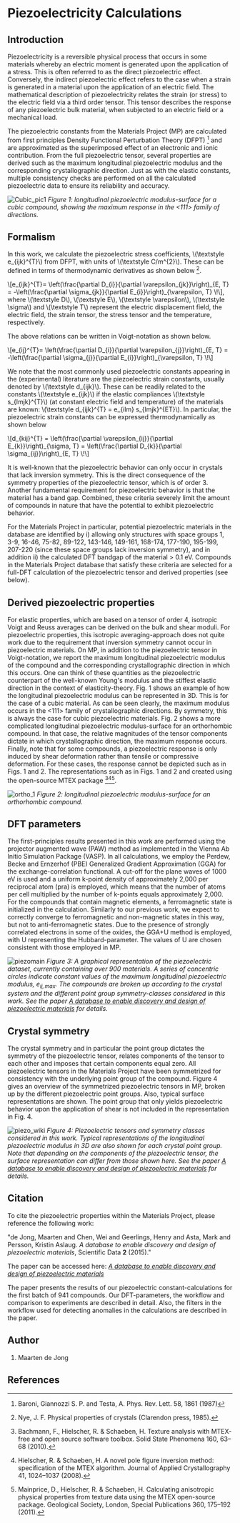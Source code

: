 # Piezoelectricity Calculations

## Introduction

Piezoelectricity is a reversible physical process that occurs in some
materials whereby an electric moment is generated upon the application
of a stress. This is often referred to as the direct piezoelectric
effect. Conversely, the indirect piezoelectric effect refers to the case
when a strain is generated in a material upon the application of an
electric field. The mathematical description of piezoelectricity relates
the strain (or stress) to the electric field via a third order tensor.
This tensor describes the response of any piezoelectric bulk material,
when subjected to an electric field or a mechanical load.

The piezoelectric constants from the Materials Project (MP) are
calculated from first principles Density Functional Perturbation Theory
(DFPT) [^1] and are approximated as the superimposed effect of an
electronic and ionic contribution. From the full piezoelectric tensor,
several properties are derived such as the maximum longitudinal
piezoelectric modulus and the corresponding crystallographic direction.
Just as with the elastic constants, multiple consistency checks are
performed on all the calculated piezoelectric data to ensure its
reliability and accuracy.

![Cubic_pic1](/methodology/img/piezoelectricity/Cubic_pic1.png)
*Figure 1: longitudinal piezoelectric modulus-surface
for a cubic compound, showing the maximum response in the &lt;111&gt;
family of directions.*

## Formalism

In this work, we calculate the piezoelectric stress coefficients,
\\(\textstyle e\_{ijk}^{T}\\) from DFPT, with units of
\\(\textstyle C/m^{2}\\). These can be defined in terms of thermodynamic
derivatives as shown below [^2].

\\[e\_{ijk}^{T}= \left(\frac{\partial D\_{i}}{\partial \varepsilon\_{jk}}\right)\_{E, T} = -\left(\frac{\partial \sigma\_{jk}}{\partial E\_{i}}\right)\_{\varepsilon, T} \\!\\],
where \\(\textstyle D\\), \\(\textstyle E\\),
\\(\textstyle \varepsilon\\), \\(\textstyle \sigma\\) and
\\(\textstyle T\\) represent the electric displacement field, the
electric field, the strain tensor, the stress tensor and the
temperature, respectively.

The above relations can be written in Voigt-notation as shown below.

\\[e\_{ij}^{T}= \left(\frac{\partial D\_{i}}{\partial \varepsilon\_{j}}\right)\_{E, T} = -\left(\frac{\partial \sigma\_{j}}{\partial E\_{i}}\right)\_{\varepsilon, T} \\!\\]

We note that the most commonly used piezoelectric constants appearing in
the (experimental) literature are the piezoelectric strain constants,
usually denoted by \\(\textstyle d\_{ijk}\\). These can be readily
related to the constants \\(\textstyle e\_{ijk}\\) if the elastic
compliances \\(\textstyle s\_{lmjk}^{T}\\) (at constant electric field
and temperature) of the materials are known:
\\(\textstyle d\_{ijk}^{T} = e\_{ilm} s\_{lmjk}^{ET}\\). In particular, the
piezoelectric strain constants can be expressed thermodynamically as
shown below

\\[d\_{kij}^{T} = \left(\frac{\partial \varepsilon\_{ij}}{\partial E\_{k}}\right)\_{\sigma, T} = \left(\frac{\partial D\_{k}}{\partial \sigma\_{ij}}\right)\_{E, T} \\!\\]

It is well-known that the piezoelectric behavior can only occur in
crystals that lack inversion symmetry. This is the direct consequence of
the symmetry properties of the piezoelectric tensor, which is of order
3. Another fundamental requirement for piezoelectric behavior is that
the material has a band gap. Combined, these criteria severely limit the
amount of compounds in nature that have the potential to exhibit
piezoelectric behavior.

For the Materials Project in particular, potential piezoelectric
materials in the database are identified by i) allowing only structures
with space groups 1, 3-9, 16-46, 75-82, 89-122, 143-146, 149-161,
168-174, 177-190, 195-199, 207-220 (since these space groups lack
inversion symmetry), and in addition ii) the calculated DFT bandgap of
the material &gt; 0.1 eV. Compounds in the Materials Project database
that satisfy these criteria are selected for a full-DFT calculation of
the piezoelectric tensor and derived properties (see below).

## Derived piezoelectric properties

For elastic properties, which are based on a tensor of order 4,
isotropic Voigt and Reuss averages can be derived on the bulk and shear
moduli. For piezoelectric properties, this isotropic averaging-approach
does not quite work due to the requirement that inversion symmetry
cannot occur in piezoelectric materials. On MP, in addition to the
piezoelectric tensor in Voigt-notation, we report the maximum
longitudinal piezoelectric modulus of the compound and the corresponding
crystallographic direction in which this occurs. One can think of these
quantities as the piezoelectric counterpart of the well-known Young's
modulus and the stiffest elastic direction in the context of
elasticity-theory. Fig. 1 shows an example of how the longitudinal
piezoelectric modulus can be represented in 3D. This is for the case of
a cubic material. As can be seen clearly, the maximum modulus occurs in
the &lt;111&gt; family of crystallographic directions. By symmetry, this
is always the case for cubic piezoelectric materials. Fig. 2 shows a
more complicated longitudinal piezoelectric modulus-surface for an
orthorhombic compound. In that case, the relative magnitudes of the
tensor components dictate in which crystallographic direction, the
maximum response occurs. Finally, note that for some compounds, a
piezoelectric response is only induced by shear deformation rather than
tensile or compressive deformation. For these cases, the response cannot
be depicted such as in Figs. 1 and 2. The representations such as in
Figs. 1 and 2 and created using the open-source MTEX package [^3][^4][^5].

![ortho_1](/methodology/img/piezoelectricity/Ortho_1.png)
*Figure 2: longitudinal piezoelectric modulus-surface
for an orthorhombic compound.*

## DFT parameters

The first-principles results presented in this work are performed using
the projector augmented wave (PAW) method as implemented in the Vienna
Ab Initio Simulation Package (VASP). In all calculations, we employ the
Perdew, Becke and Ernzerhof (PBE) Generalized Gradient Approximation
(GGA) for the exchange-correlation functional. A cut-off for the plane
waves of 1000 eV is used and a uniform k-point density of approximately
2,000 per reciprocal atom (pra) is employed, which means that the number
of atoms per cell multiplied by the number of k-points equals
approximately 2,000. For the compounds that contain magnetic elements, a
ferromagnetic state is initialized in the calculation. Similarly to our
previous work, we expect to correctly converge to ferromagnetic and
non-magnetic states in this way, but not to anti-ferromagnetic states.
Due to the presence of strongly correlated electrons in some of the
oxides, the GGA+U method is employed, with U representing the
Hubbard-parameter. The values of U are chosen consistent with those
employed in MP.

![piezomain](/methodology/img/piezoelectricity/Piezomain.png)
*Figure 3: A graphical representation of the
piezoelectric dataset, currently containing over 900 materials. A series
of concentric circles indicate constant values of the maximum
longitudinal piezoelectric modulus, $e_{ij,max}$. The compounds are broken
up according to the crystal system and the different point group
symmetry-classes considered in this work. See the paper [*A database to
enable discovery and design of piezoelectric
materials*](http://www.nature.com/articles/sdata201553) for
details.*

## Crystal symmetry

The crystal symmetry and in particular the point group dictates the
symmetry of the piezoelectric tensor, relates components of the tensor
to each other and imposes that certain components equal zero. All
piezoelectric tensors in the Materials Project have been symmetrized for
consistency with the underlying point group of the compound. Figure 4
gives an overview of the symmetrized piezoelectric tensors in MP, broken
up by the different piezoelectric point groups. Also, typical surface
representations are shown. The point group that only yields
piezoelectric behavior upon the application of shear is not included in
the representation in Fig. 4.

![piezo_wiki](/methodology/img/piezoelectricity/Piezo_wiki_fig.png)
*Figure 4: Piezoelectric tensors and symmetry
classes considered in this work. Typical representations of the
longitudinal piezoelectric modulus in 3D are also shown for each crystal
point group. Note that depending on the components of the piezoelectric
tensor, the surface representation can differ from those shown here. See
the paper [*A database to enable discovery and design of piezoelectric
materials*](http://www.nature.com/articles/sdata201553) for
details.*

## Citation

To cite the piezoelectric properties within the Materials Project,
please reference the following work:

"de Jong, Maarten and Chen, Wei and Geerlings, Henry and Asta, Mark and
Persson, Kristin Aslaug. *A database to enable discovery and design of
piezoelectric materials*, Scientific Data **2** (2015)."

The paper can be accessed here: *[A database to enable discovery and
design of piezoelectric
materials](http://www.nature.com/articles/sdata201553)*

The paper presents the results of our piezoelectric
constant-calculations for the first batch of 941 compounds. Our
DFT-parameters, the workflow and comparison to experiments are described
in detail. Also, the filters in the workflow used for detecting
anomalies in the calculations are described in the paper.

## Author

1.  Maarten de Jong

## References

[^1]: Baroni, Giannozzi S. P. and Testa, A. Phys. Rev. Lett. 58, 1861
(1987)

[^2]: Nye, J. F. Physical properties of crystals (Clarendon press,
1985).

[^3]: Bachmann, F., Hielscher, R. & Schaeben, H. Texture analysis with
MTEX-free and open source software toolbox. Solid State Phenomena 160,
63–68 (2010).

[^4]: Hielscher, R. & Schaeben, H. A novel pole figure inversion method:
specification of the MTEX algorithm. Journal of Applied Crystallography
41, 1024–1037 (2008).

[^5]: Mainprice, D., Hielscher, R. & Schaeben, H. Calculating
anisotropic physical properties from texture data using the MTEX
open-source package. Geological Society, London, Special Publications
360, 175–192 (2011).

